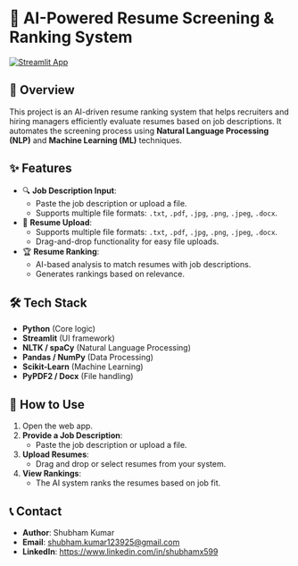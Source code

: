 # 🚀 AI-Powered Resume Screening & Ranking System

[![Streamlit App](https://img.shields.io/badge/Live%20Demo-Online-blue?style=for-the-badge)](https://ai-powered-resume-ranking.streamlit.app/)

## 📌 Overview

This project is an AI-driven resume ranking system that helps recruiters and hiring managers efficiently evaluate resumes based on job descriptions. It automates the screening process using **Natural Language Processing (NLP)** and **Machine Learning (ML)** techniques.

## ✨ Features

- 🔍 **Job Description Input**:  
  - Paste the job description or upload a file.
  - Supports multiple file formats: `.txt`, `.pdf`, `.jpg`, `.png`, `.jpeg`, `.docx`.
- 📂 **Resume Upload**:  
  - Supports multiple file formats: `.txt`, `.pdf`, `.jpg`, `.png`, `.jpeg`, `.docx`.  
  - Drag-and-drop functionality for easy file uploads.
- 🏆 **Resume Ranking**:  
  - AI-based analysis to match resumes with job descriptions.  
  - Generates rankings based on relevance.

## 🛠 Tech Stack

- **Python** (Core logic)
- **Streamlit** (UI framework)
- **NLTK / spaCy** (Natural Language Processing)
- **Pandas / NumPy** (Data Processing)
- **Scikit-Learn** (Machine Learning)
- **PyPDF2 / Docx** (File handling)


## 🎯 How to Use

1. Open the web app.
2. **Provide a Job Description**:
   - Paste the job description or upload a file.
3. **Upload Resumes**:
   - Drag and drop or select resumes from your system.
4. **View Rankings**:
   - The AI system ranks the resumes based on job fit.

## 📞 Contact

- **Author**: Shubham Kumar  
- **Email**: shubham.kumar123925@gmail.com
- **LinkedIn**: https://www.linkedin.com/in/shubhamx599

